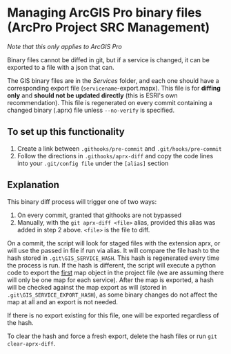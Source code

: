 # Managing ArcGIS Pro binary files (ArcPro Project SRC Management)
   *Note that this only applies to ArcGIS Pro*

   Binary files cannot be diffed in git, but if a service is changed, it can be exported to a file with a json that can.

   The GIS binary files are in the *Services* folder, and each one should have a corresponding export file (`servicename`-export.mapx). This file is for **diffing only** and **should not be updated directly** (this is ESRI's own recommendation). This file is regenerated on every commit containing a changed binary (.aprx) file unless `--no-verify` is specified. 

   ## To set up this functionality

   1. Create a link between `.githooks/pre-commit` and `.git/hooks/pre-commit`
   2. Follow the directions in `.githooks/aprx-diff` and copy the code lines into your `.git/config file` under the `[alias]` section

   ## Explanation
   
   This binary diff process will trigger one of two ways:
   1. On every commit, granted that githooks are not bypassed
   2. Manually, with the `git aprx-diff <file>` alias, provided this alias was added in step 2 above. `<file>` is the file to diff.

   On a commit, the script will look for staged files with the extension aprx, or will use the passed in file if run via alias. It will compare the file hash to the hash stored in `.git\GIS_SERVICE_HASH`. This hash is regenerated every time the process is run. If the hash is different, the script will execute a python code to export the <u>first</u> map object in the project file (we are assuming there will only be one map for each service). After the map is exported, a hash will be checked against the map export as will (stored in `.git\GIS_SERVICE_EXPORT_HASH`), as some binary changes do not affect the map at all and an export is not needed.

   If there is no export existing for this file, one will be exported regardless of the hash.

   To clear the hash and force a fresh export, delete the hash files or run `git clear-aprx-diff`.